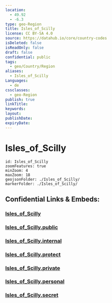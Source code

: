 ```yaml
---
location:
  - 49.92
  - -6.3
type: geo-Region
title: Isles_of_Scilly
license: CC BY-SA 4.0
source: https://datahub.io/core/country-codes
isDeleted: false
isReadOnly: false
draft: false
confidential: public
tags:
  - geo/Country/Region
aliases:
  - Isles_of_Scilly
Languages:
  - de
cssclasses:
  - geo-Region
publish: true
linkTitle:
keywords:
layout:
publishDate:
expiryDate:
---
```


# Isles_of_Scilly

```leaflet
id: Isles_of_Scilly
zoomFeatures: true 
minZoom: 4 
maxZoom: 18
geojsonFolder: ./Isles_of_Scilly/
markerFolder: ./Isles_of_Scilly/
```


## Confidential Links & Embeds: 

### [Isles_of_Scilly](/_Standards/Earth/Continent/Europe/Europe~North/UK/England/Regions~England/South_West_England/Isles_of_Scilly.md) 

### [Isles_of_Scilly.public](/_public/Earth/Continent/Europe/Europe~North/UK/England/Regions~England/South_West_England/Isles_of_Scilly.public.md) 

### [Isles_of_Scilly.internal](/_internal/Earth/Continent/Europe/Europe~North/UK/England/Regions~England/South_West_England/Isles_of_Scilly.internal.md) 

### [Isles_of_Scilly.protect](/_protect/Earth/Continent/Europe/Europe~North/UK/England/Regions~England/South_West_England/Isles_of_Scilly.protect.md) 

### [Isles_of_Scilly.private](/_private/Earth/Continent/Europe/Europe~North/UK/England/Regions~England/South_West_England/Isles_of_Scilly.private.md) 

### [Isles_of_Scilly.personal](/_personal/Earth/Continent/Europe/Europe~North/UK/England/Regions~England/South_West_England/Isles_of_Scilly.personal.md) 

### [Isles_of_Scilly.secret](/_secret/Earth/Continent/Europe/Europe~North/UK/England/Regions~England/South_West_England/Isles_of_Scilly.secret.md)

